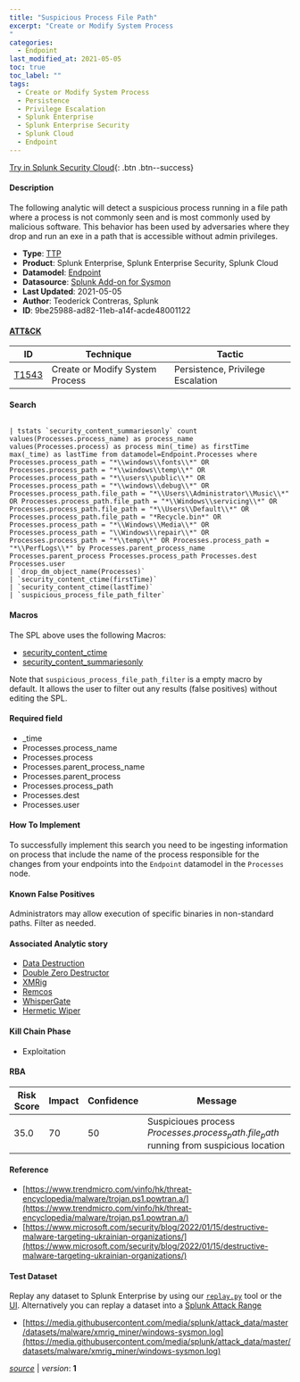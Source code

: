 ```yaml
---
title: "Suspicious Process File Path"
excerpt: "Create or Modify System Process
"
categories:
  - Endpoint
last_modified_at: 2021-05-05
toc: true
toc_label: ""
tags:
  - Create or Modify System Process
  - Persistence
  - Privilege Escalation
  - Splunk Enterprise
  - Splunk Enterprise Security
  - Splunk Cloud
  - Endpoint
---
```




[Try in Splunk Security Cloud](https://www.splunk.com/en_splunk_app_enrichmentus/cyber-security.html){: .btn .btn--success}

#### Description

The following analytic will detect a suspicious process running in a file path where a process is not commonly seen and is most commonly used by malicious software. This behavior has been used by adversaries where they drop and run an exe in a path that is accessible without admin privileges.

- **Type**: [TTP](https://github.com/splunk/security_content/wiki/object-Analytic-Types)
- **Product**: Splunk Enterprise, Splunk Enterprise Security, Splunk Cloud
- **Datamodel**: [Endpoint](https://docs.splunk.com/Documentation/CIM/latest/User/Endpoint)
- **Datasource**: [Splunk Add-on for Sysmon](https://splunkbase.splunk.com/app/5709)
- **Last Updated**: 2021-05-05
- **Author**: Teoderick Contreras, Splunk
- **ID**: 9be25988-ad82-11eb-a14f-acde48001122


#### [ATT&CK](https://attack.mitre.org/)

| ID             | Technique        |  Tactic             |
| -------------- | ---------------- |-------------------- |
| [T1543](https://attack.mitre.org/techniques/T1543/) | Create or Modify System Process | Persistence, Privilege Escalation |

#### Search

```

| tstats `security_content_summariesonly` count values(Processes.process_name) as process_name values(Processes.process) as process min(_time) as firstTime max(_time) as lastTime from datamodel=Endpoint.Processes where Processes.process_path = "*\\windows\\fonts\\*" OR Processes.process_path = "*\\windows\\temp\\*" OR Processes.process_path = "*\\users\\public\\*" OR Processes.process_path = "*\\windows\\debug\\*" OR Processes.process_path.file_path = "*\\Users\\Administrator\\Music\\*" OR Processes.process_path.file_path = "*\\Windows\\servicing\\*" OR Processes.process_path.file_path = "*\\Users\\Default\\*" OR Processes.process_path.file_path = "*Recycle.bin*" OR Processes.process_path = "*\\Windows\\Media\\*" OR Processes.process_path = "\\Windows\\repair\\*" OR Processes.process_path = "*\\temp\\*" OR Processes.process_path = "*\\PerfLogs\\*" by Processes.parent_process_name Processes.parent_process Processes.process_path Processes.dest Processes.user 
| `drop_dm_object_name(Processes)` 
| `security_content_ctime(firstTime)` 
| `security_content_ctime(lastTime)` 
| `suspicious_process_file_path_filter`
```

#### Macros
The SPL above uses the following Macros:
* [security_content_ctime](https://github.com/splunk/security_content/blob/develop/macros/security_content_ctime.yml)
* [security_content_summariesonly](https://github.com/splunk/security_content/blob/develop/macros/security_content_summariesonly.yml)

Note that `suspicious_process_file_path_filter` is a empty macro by default. It allows the user to filter out any results (false positives) without editing the SPL.

#### Required field
* _time
* Processes.process_name
* Processes.process
* Processes.parent_process_name
* Processes.parent_process
* Processes.process_path
* Processes.dest
* Processes.user


#### How To Implement
To successfully implement this search you need to be ingesting information on process that include the name of the process responsible for the changes from your endpoints into the `Endpoint` datamodel in the `Processes` node.

#### Known False Positives
Administrators may allow execution of specific binaries in non-standard paths. Filter as needed.

#### Associated Analytic story
* [Data Destruction](/stories/data_destruction)
* [Double Zero Destructor](/stories/double_zero_destructor)
* [XMRig](/stories/xmrig)
* [Remcos](/stories/remcos)
* [WhisperGate](/stories/whispergate)
* [Hermetic Wiper](/stories/hermetic_wiper)


#### Kill Chain Phase
* Exploitation



#### RBA

| Risk Score  | Impact      | Confidence   | Message      |
| ----------- | ----------- |--------------|--------------|
| 35.0 | 70 | 50 | Suspicioues process $Processes.process_path.file_path$ running from suspicious location |




#### Reference

* [https://www.trendmicro.com/vinfo/hk/threat-encyclopedia/malware/trojan.ps1.powtran.a/](https://www.trendmicro.com/vinfo/hk/threat-encyclopedia/malware/trojan.ps1.powtran.a/)
* [https://www.microsoft.com/security/blog/2022/01/15/destructive-malware-targeting-ukrainian-organizations/](https://www.microsoft.com/security/blog/2022/01/15/destructive-malware-targeting-ukrainian-organizations/)



#### Test Dataset
Replay any dataset to Splunk Enterprise by using our [`replay.py`](https://github.com/splunk/attack_data#using-replaypy) tool or the [UI](https://github.com/splunk/attack_data#using-ui).
Alternatively you can replay a dataset into a [Splunk Attack Range](https://github.com/splunk/attack_range#replay-dumps-into-attack-range-splunk-server)


* [https://media.githubusercontent.com/media/splunk/attack_data/master/datasets/malware/xmrig_miner/windows-sysmon.log](https://media.githubusercontent.com/media/splunk/attack_data/master/datasets/malware/xmrig_miner/windows-sysmon.log)



[*source*](https://github.com/splunk/security_content/tree/develop/detections/endpoint/suspicious_process_file_path.yml) \| *version*: **1**